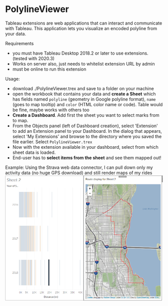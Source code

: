 # PolylineViewer


Tableau extensions are web applications that can interact and communicate with Tableau. This application lets you visualize an encoded polyline from your data.

Requirements
- you must have Tableau Desktop 2018.2 or later to use extensions. (tested with 2020.3)
- Works on server also, just needs to whitelist extension URL by admin
- must be online to run this extension

Usage:
- download ./PolylineViewer.trex and save to a folder on your machine
- open the workbook that contains your data and **create a Sheet** which has fields named `polyline` (geometry in Google polyline format), `name` (goes to map tooltip) and `color` (HTML color name or code). Table would be fine, maybe works with others too
- **Create a Dashboard**. Add first the sheet you want to select marks from to map.
- From the Objects panel (left of Dashboard creation), select 'Extension' to add an Extension panel to your Dashboard. In the dialog that appears, select 'My Extensions' and browse to the directory where you saved the file earlier. Select `PolylineViewer.trex`
- Now with the extension available in your dashboard, select from which sheet data is loaded.
- End-user has to **select items from the sheet** and see them mapped out!

Example: 
Using the Strava web data connector, I can pull down only my activity data (no huge GPS download) and still render maps of my rides
![sample image](./sampleUsage.png)
